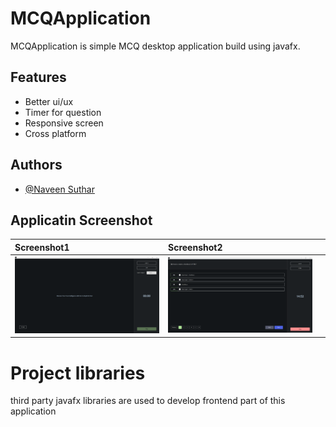 # MCQApplication

MCQApplication is simple MCQ desktop application build using javafx.

## Features

- Better ui/ux
- Timer for question
- Responsive screen
- Cross platform


## Authors

- [@Naveen Suthar](https://github.com/DevCode88)


## Applicatin Screenshot

| Screenshot1 | Screenshot2     |                |
| :-------- | :------- | :------------------------- |
| ![App Screenshot](https://github.com/Surajpurohitcode/MCQApplication/blob/master/media/MCQ_Screenshot1.png) | ![App Screenshot](https://github.com/Surajpurohitcode/MCQApplication/blob/master/media/MCQ_Screenshot2.png) |  |

# Project libraries

third party javafx libraries are used to develop frontend part of this application
